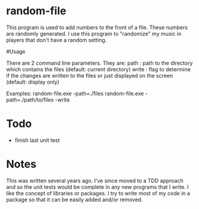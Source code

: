 # random-file

This program is used to add numbers to the front of a file. These numbers are randomly generated. I use this program to "randomize" my music in players that don't have a random setting. 

#Usage

There are 2 command line parameters. They are:
	path : path to the directory which contains the files (default: current directory)
	write : flag to determine if the changes are written to the files or just displayed on the screen (default: display only)
	
Examples:
	random-file.exe -path=./files
	random-file.exe -path=./path/to/files -write

# Todo
- finish last unit test

# Notes
This was written several years ago. I've since moved to a TDD approach and so the unit tests would be complete in any new programs that I write. I like the concept of libraries or packages. I try to write most of my code in a package so that it can be easily added and/or removed.